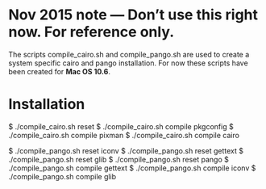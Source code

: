 # Nov 2015 note — Don’t use this right now. For reference only.

The scripts compile_cairo.sh and compile_pango.sh are used to create a system 
specific cairo and pango installation. For now these scripts have been created
for **Mac OS 10.6**.

Installation
=============
$ ./compile_cairo.sh reset
$ ./compile_cairo.sh compile pkgconfig
$ ./compile_cairo.sh compile pixman
$ ./compile_cairo.sh compile cairo

$ ./compile_pango.sh reset iconv
$ ./compile_pango.sh reset gettext
$ ./compile_pango.sh reset glib
$ ./compile_pango.sh reset pango
$ ./compile_pango.sh compile gettext
$ ./compile_pango.sh compile iconv
$ ./compile_pango.sh compile glib


      

